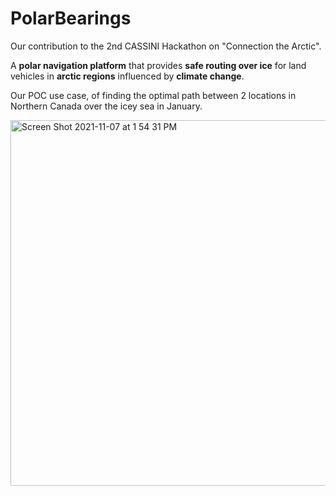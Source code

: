 # PolarBearings
Our contribution to the 2nd CASSINI Hackathon on "Connection the Arctic".

A **polar navigation platform** that provides **safe routing over ice** for land vehicles in **arctic regions** influenced by **climate change**.


Our POC use case, of finding the optimal path between 2 locations in Northern Canada over the icey sea in January.

<img width="585" alt="Screen Shot 2021-11-07 at 1 54 31 PM" src="https://user-images.githubusercontent.com/11790763/140645768-0df1c265-15f0-490f-bf61-4ecaa93911df.png">

